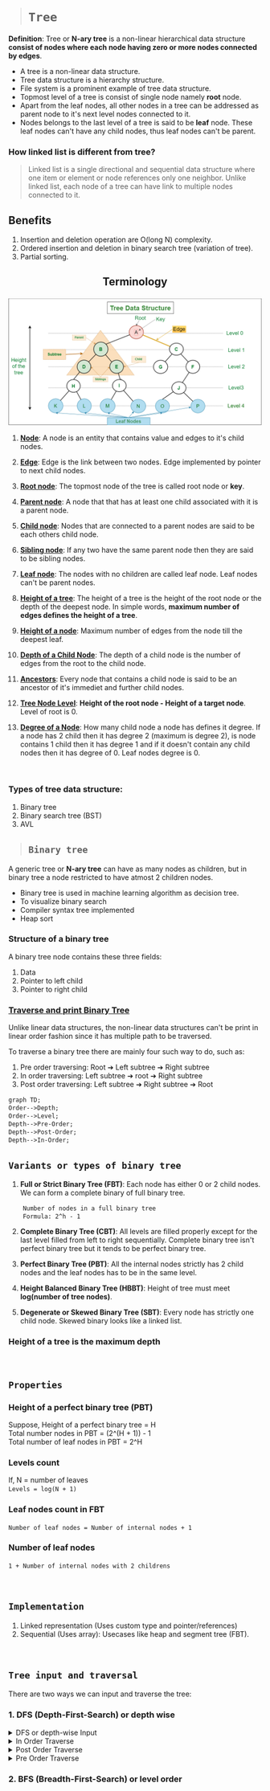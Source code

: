 > # **```Tree```**

**Definition**: Tree or **N-ary tree** is a non-linear hierarchical data structure **consist of nodes where each node having zero or more nodes connected by edges**.

- A tree is a non-linear data structure.
- Tree data structure is a hierarchy structure.
- File system is a prominent example of tree data structure.
- Topmost level of a tree is consist of single node namely **root** node.
- Apart from the leaf nodes, all other nodes in a tree can be addressed as parent node to it's next level nodes connected to it.
- Nodes belongs to the last level of a tree is said to be **leaf** node. These leaf nodes can't have any child nodes, thus leaf nodes can't be parent.

### **How linked list is different from tree?**

> Linked list is a single directional and sequential data structure where one item or element or node references only one neighbor. Unlike linked list, each node of a tree can have link to multiple nodes connected to it.

## **Benefits**

1. Insertion and deletion operation are O(long N) complexity.
2. Ordered insertion and deletion in binary search tree (variation of tree).
3. Partial sorting.

## <p align="center">**Terminology**</p>

![](./tree1.png)

1. <ins>**Node**</ins>: A node is an entity that contains value and edges to it's child nodes.  

2. <ins>**Edge**</ins>: Edge is the link between two nodes. Edge implemented by pointer to next child nodes.  

3. <ins>**Root node**</ins>: The topmost node of the tree is called root node or **key**.  

4. <ins>**Parent node**</ins>: A node that that has at least one child associated with it is a parent node.  

5. <ins>**Child node**</ins>: Nodes that are connected to a parent nodes are said to be each others child node.  

6. <ins>**Sibling node**</ins>: If any two have the same parent node then they are said to be sibling nodes.   

7. <ins>**Leaf node**</ins>: The nodes with no children are called leaf node. Leaf nodes can't be parent nodes.

8. <ins>**Height of a tree**</ins>: The height of a tree is the height of the root node or the depth of the deepest node. In simple words, **maximum number of edges defines the height of a tree**.

9. <ins>**Height of a node**</ins>: Maximum number of edges from the node till the deepest leaf. 

10. <ins>**Depth of a Child Node**</ins>: The depth of a child node is the number of edges from the root to the child node.  

11. <ins>**Ancestors**</ins>: Every node that contains a child node is said to be an ancestor of it's immediet and further child nodes. 

12. <ins>**Tree Node Level**</ins>: **Height of the root node - Height of a target node**. Level of root is 0.

13. <ins>**Degree of a Node**</ins>: How many child node a node has defines it degree. If a node has 2 child then it has degree 2 (maximum is degree 2), is node contains 1 child then it has degree 1 and if it doesn't contain any child nodes then it has degree of 0. Leaf nodes degree is 0. 

&nbsp;

### **Types of tree data structure:**

1. Binary tree
2. Binary search tree (BST)
3. AVL

> ## **```Binary tree```**

A generic tree or **N-ary tree** can have as many nodes as children, but in binary tree a node restricted to have atmost 2 children nodes.

- Binary tree is used in machine learning algorithm as decision tree.
- To visualize binary search
- Compiler syntax tree implemented
- Heap sort

### Structure of a binary tree

A binary tree node contains these three fields:

1. Data
2. Pointer to left child
3. Pointer to right child

### <ins>Traverse and print **Binary Tree**</ins>

Unlike linear data structures, the non-linear data structures can't be print in linear order fashion since it has multiple path to be traversed.

To traverse a binary tree there are mainly four such way to do, such as:

1. Pre order traversing: Root ➔ Left subtree ➔ Right subtree
2. In order traversing: Left subtree ➔ root ➔ Right subtree
3. Post order traversing: Left subtree ➔ Right subtree ➔ Root

```mermaid
graph TD;
Order-->Depth;
Order-->Level;
Depth-->Pre-Order;
Depth-->Post-Order;
Depth-->In-Order;
```
## **```Variants or types of binary tree```**

1. **Full or Strict Binary Tree (FBT)**: Each node has either 0 or 2 child nodes. We can form a complete binary of full binary tree. 
```
    Number of nodes in a full binary tree
    Formula: 2^h - 1
```

2. **Complete Binary Tree (CBT)**: All levels are filled properly except for the last level filled from left to right sequentially. Complete binary tree isn't perfect binary tree but it tends to be perfect binary tree. 

3. **Perfect Binary Tree (PBT)**: All the internal nodes strictly has 2 child nodes and the leaf nodes has to be in the same level.

4. **Height Balanced Binary Tree (HBBT)**: Height of tree must meet **log(number of tree nodes)**.

5. **Degenerate or Skewed Binary Tree (SBT)**: Every node has strictly one child node. Skewed binary looks like a linked list.

### Height of a tree is the maximum depth

&nbsp;

## **```Properties```**
### Height of a perfect binary tree (PBT)
Suppose, Height of a perfect binary tree = H  
Total number nodes in PBT = (2^(H + 1)) - 1   
Total number of leaf nodes in PBT = 2^H

### Levels count
If, N = number of leaves   
```Levels = log(N + 1)```

### Leaf nodes count in FBT
```Number of leaf nodes = Number of internal nodes + 1```

### Number of leaf nodes
```1 + Number of internal nodes with 2 childrens```

&nbsp;

## **```Implementation```**

1. Linked representation (Uses custom type and pointer/references)
2. Sequential (Uses array): Usecases like heap and segment tree (FBT).

&nbsp;
## **```Tree input and traversal```**
There are two ways we can input and traverse the tree:

### 1. DFS (Depth-First-Search) or depth wise

<!-- 1 -->
<details>
<summary>DFS or depth-wise Input</summary>

```cpp
Node *depth_wise_input(Node *root)
{
    int data;
    cout << "Enter data for node: ";
    cin >> data;

    if (data <= 0)
        return nullptr;

    Node *newNode = new Node(data);

    cout << "Left node data: ";
    root->leftChild = depth_wise_input(root->leftChild);

    cout << "Right node data: ";
    root->rightChild = depth_wise_input(root->rightChild);

    return root;
}
```
</details>

<!-- 2 -->
<details>
<summary>In Order Traverse</summary>

```cpp
void in_order_traverse(Node *root)
{
    if (!root)
        return;

    pre_order_traverse(root->leftChild);
    cout << root->data << ' ';
    pre_order_traverse(root->rightChild);
}
```
</details>

<!-- 3 -->
<details>
<summary>Post Order Traverse</summary>

```cpp
void post_order_traverse(Node *root)
{
    if (!root)
        return;

    pre_order_traverse(root->leftChild);
    pre_order_traverse(root->rightChild);
    cout << root->data << ' ';
}
```
</details>

<!-- 4 -->
<details>
<summary>Pre Order Traverse</summary>

```cpp
void pre_order_traverse(Node *root)
{
    if (!root)
        return;

    cout << root->data << ' ';
    pre_order_traverse(root->leftChild);
    pre_order_traverse(root->rightChild);
}
```
</details>

### 2. BFS (Breadth-First-Search) or level order
